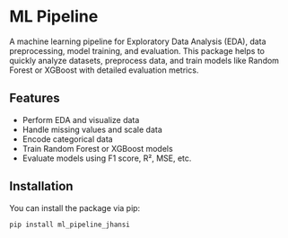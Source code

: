 # ML Pipeline

A machine learning pipeline for Exploratory Data Analysis (EDA), data preprocessing, model training, and evaluation. This package helps to quickly analyze datasets, preprocess data, and train models like Random Forest or XGBoost with detailed evaluation metrics.

## Features
- Perform EDA and visualize data
- Handle missing values and scale data
- Encode categorical data
- Train Random Forest or XGBoost models
- Evaluate models using F1 score, R², MSE, etc.

## Installation

You can install the package via pip:

```bash
pip install ml_pipeline_jhansi
